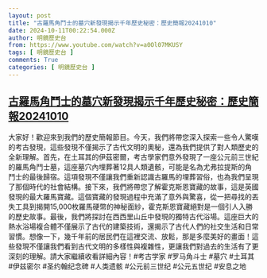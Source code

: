 ```yaml
---
layout: post
title: "古羅馬角鬥士的墓穴新發現揭示千年歷史秘密：歷史簡報20241010"
date: 2024-10-11T00:22:54.000Z
author: 明鏡歷史台
from: https://www.youtube.com/watch?v=a0Ol07MKUSY
tags: [ 明鏡歷史台 ]
comments: True
categories: [ 明鏡歷史台 ]
---
```

<!--1728606174000-->
[古羅馬角鬥士的墓穴新發現揭示千年歷史秘密：歷史簡報20241010](https://www.youtube.com/watch?v=a0Ol07MKUSY)
------

<div>
大家好！歡迎來到我們的歷史簡報節目。今天，我們將帶您深入探索一些令人驚嘆的考古發現，這些發現不僅揭示了古代文明的奧秘，還為我們提供了對人類歷史的全新理解。首先，在土耳其的伊茲密爾，考古學家們意外發現了一座公元前三世紀的羅馬角鬥士墓，這座墓穴內埋葬著12具人類遺骸，可能是名為尤弗拉提斯的角鬥士的最後歸宿。這項發現不僅讓我們重新認識古羅馬的埋葬習俗，也為我們呈現了那個時代的社會結構。接下來，我們將帶您了解霍克斯恩寶藏的故事，這是英國發現的最大羅馬寶藏。這個寶藏的發現過程中充滿了意外與驚喜，從一把尋找的丟失工具到揭開15,000枚羅馬硬幣的神秘面紗，霍克斯恩寶藏絕對是一個引人入勝的歷史故事。最後，我們將探討在西西里山丘中發現的獨特古代浴場。這座巨大的熱水浴場複合體不僅展示了古代的建築技術，還揭示了古代人們的社交生活和日常習慣。想像一下，幾千年前的居民們在這裡交流、放鬆，那是多麼美好的畫面！這些發現不僅讓我們看到古代文明的多樣性與複雜性，更讓我們對過去的生活有了更深刻的理解。請大家繼續收看詳細內容！#考古学家 #罗马角斗士 #墓穴 #土耳其 #伊兹密尔 #圣约翰纪念碑 #人类遗骸 #公元前三世纪 #公元五世纪 #安息之地
</div>
